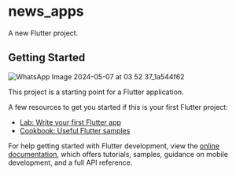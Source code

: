 # news_apps

A new Flutter project.

## Getting Started
![WhatsApp Image 2024-05-07 at 03 52 37_1a544f62](https://github.com/adhambambo/NEW-APP/assets/116437727/c4fd1529-3f0d-47fa-a156-1dc87068b6d8)

This project is a starting point for a Flutter application.

A few resources to get you started if this is your first Flutter project:

- [Lab: Write your first Flutter app](https://docs.flutter.dev/get-started/codelab)
- [Cookbook: Useful Flutter samples](https://docs.flutter.dev/cookbook)

For help getting started with Flutter development, view the
[online documentation](https://docs.flutter.dev/), which offers tutorials,
samples, guidance on mobile development, and a full API reference.
